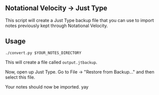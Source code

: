 Notational Velocity → Just Type
-------------------------------

This script will create a Just Type backup file that you can use to import notes previously kept through Notational Velocity.

Usage
-----

    ./convert.py $YOUR_NOTES_DIRECTORY

This will create a file called `output.jtbackup`.

Now, open up Just Type. Go to File → "Restore from Backup..." and then select this file.

Your notes should now be imported. yay
